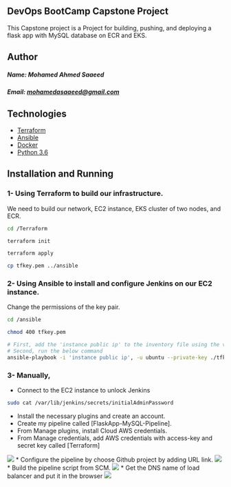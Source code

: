 ## DevOps BootCamp Capstone Project

This Capstone project is a Project for building, pushing, and deploying a flask app with MySQL database on ECR and EKS.
## Author
##### Name: Mohamed Ahmed Saaeed
##### Email: mohamedasaaeed@gmail.com
## Technologies
* [Terraform](https://developer.hashicorp.com/terraform/downloads)
* [Ansible](https://www.digitalocean.com/community/tutorials/how-to-install-and-configure-ansible-on-centos-7)
* [Docker](https://docs.docker.com/engine/install/centos/) 
* [Python 3.6](https://www.rosehosting.com/blog/how-to-install-python-3-6-4-on-centos-7/)

## Installation and Running

### 1- Using Terraform to build our infrastructure.
We need to build our network, EC2 instance, EKS cluster of two nodes, and ECR.
```bash
cd /Terraform
```
```bash
terraform init
```
```bash
terraform apply
```
```bash
cp tfkey.pem ../ansible
```
### 2- Using Ansible to install and configure Jenkins on our EC2 instance.
Change the permissions of the key pair.
```bash
cd /ansible
```
```bash
chmod 400 tfkey.pem
```
```bash
# First, add the 'instance public ip' to the inventory file using the vim editor.
# Second, run the below command
ansible-playbook -i 'instance public ip', -u ubuntu --private-key ./tfkey.pem playbook.yaml
``` 
### 3- Manually, 
* Connect to the EC2 instance to unlock Jenkins 
```bash
sudo cat /var/lib/jenkins/secrets/initialAdminPassword
```
* Install the necessary plugins and create an account.  
* Create my pipeline called [FlaskApp-MySQL-Pipeline].
* From Manage plugins, install Cloud AWS credentials.
* From Manage credentials, add AWS credentials with access-key and secret key called [Terraform]
<img src=https://user-images.githubusercontent.com/116665263/226451947-67197967-a76c-4322-a373-ad945314ea5d.PNG>
* Configure the pipeline by choose Github project by adding URL link.
<img src=https://user-images.githubusercontent.com/116665263/226452679-acfc5213-eb8a-4444-951a-ec6ae04beb48.PNG>
* Build the pipeline script from SCM.
<img src=https://user-images.githubusercontent.com/116665263/226451426-fbb3b8d8-1b11-42bf-bc5b-6686b0720855.PNG>
* Get the DNS name of load balancer and put it in the browser
<img src=https://user-images.githubusercontent.com/116665263/226451013-c5d4c91c-6000-4fc5-a686-437678ddfeb1.PNG>